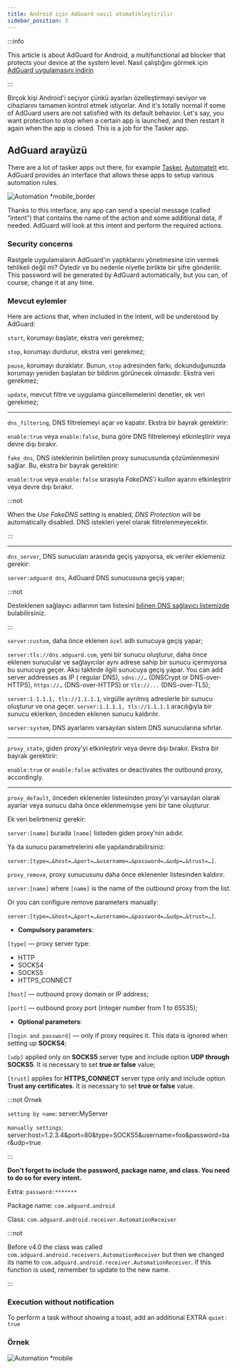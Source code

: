 ```yaml
---
title: Android için AdGuard nasıl otomatikleştirilir
sidebar_position: 3
---
```


:::info

This article is about AdGuard for Android, a multifunctional ad blocker that protects your device at the system level. Nasıl çalıştığını görmek için [AdGuard uygulamasını indirin](https://agrd.io/download-kb-adblock)

:::

Birçok kişi Android'i seçiyor çünkü ayarları özelleştirmeyi seviyor ve cihazlarını tamamen kontrol etmek istiyorlar. And it's totally normal if some of AdGuard users are not satisfied with its default behavior. Let's say, you want protection to stop when a certain app is launched, and then restart it again when the app is closed. This is a job for the Tasker app.

## AdGuard arayüzü

There are a lot of tasker apps out there, for example [Tasker](https://play.google.com/store/apps/details?id=net.dinglisch.android.taskerm&noprocess), [AutomateIt](https://play.google.com/store/apps/details?id=AutomateIt.mainPackage&noprocess) etc. AdGuard provides an interface that allows these apps to setup various automation rules.

![Automation *mobile_border](https://cdn.adtidy.org/blog/new/mmwmfautomation.jpg)

Thanks to this interface, any app can send a special message (called “intent”) that contains the name of the action and some additional data, if needed. AdGuard will look at this intent and perform the required actions.

### Security concerns

Rastgele uygulamaların AdGuard'ın yaptıklarını yönetmesine izin vermek tehlikeli değil mi? Öyledir ve bu nedenle niyetle birlikte bir şifre gönderilir. This password will be generated by AdGuard automatically, but you can, of course, change it at any time.

### Mevcut eylemler

Here are actions that, when included in the intent, will be understood by AdGuard:

`start`, korumayı başlatır, ekstra veri gerekmez;

`stop`, korumayı durdurur, ekstra veri gerekmez;

`pause`, korumayı duraklatır. Bunun, `stop` adresinden farkı, dokunduğunuzda korumayı yeniden başlatan bir bildirim görünecek olmasıdır. Ekstra veri gerekmez;

`update`, mevcut filtre ve uygulama güncellemelerini denetler, ek veri gerekmez;

-----

`dns_filtering`, DNS filtrelemeyi açar ve kapatır. Ekstra bir bayrak gerektirir:

`enable:true` veya `enable:false`, buna göre DNS filtrelemeyi etkinleştirir veya devre dışı bırakır.

`fake_dns`, DNS isteklerinin belirtilen proxy sunucusunda çözümlenmesini sağlar. Bu, ekstra bir bayrak gerektirir:

`enable:true` veya `enable:false` sırasıyla *FakeDNS'i kullan* ayarını etkinleştirir veya devre dışı bırakır.

:::not

When the *Use FakeDNS* setting is enabled, *DNS Protection* will be automatically disabled. DNS istekleri yerel olarak filtrelenmeyecektir.

:::

-----

`dns_server`, DNS sunucuları arasında geçiş yapıyorsa, ek veriler eklemeniz gerekir:

 `server:adguard dns`, AdGuard DNS sunucusuna geçiş yapar;

:::not

Desteklenen sağlayıcı adlarının tam listesini [bilinen DNS sağlayıcı listemizde](https://adguard-dns.io/kb/general/dns-providers/) bulabilirsiniz.

:::

 `server:custom`, daha önce eklenen `özel` adlı sunucuya geçiş yapar;

 `server:tls://dns.adguard.com`, yeni bir sunucu oluşturur, daha önce eklenen sunucular ve sağlayıcılar aynı adrese sahip bir sunucu içermiyorsa bu sunucuya geçer. Aksi taktirde ilgili sunucuya geçiş yapar. You can add server addresses as IP ( regular DNS), `sdns://…` (DNSCrypt or DNS-over-HTTPS), `https://…` (DNS-over-HTTPS) or `tls://...` (DNS-over-TLS);

 `server:1.1.1.1, tls://1.1.1.1`, virgülle ayrılmış adreslerle bir sunucu oluşturur ve ona geçer. `server:1.1.1.1, tls://1.1.1.1` aracılığıyla bir sunucu eklerken, önceden eklenen sunucu kaldırılır.

 `server:system`, DNS ayarlarını varsayılan sistem DNS sunucularına sıfırlar.

 -----

`proxy_state`, giden proxy'yi etkinleştirir veya devre dışı bırakır. Ekstra bir bayrak gerektirir:

`enable:true` or `enable:false` activates or deactivates the outbound proxy, accordingly.

-----

`proxy_default`, önceden eklenenler listesinden proxy'yi varsayılan olarak ayarlar veya sunucu daha önce eklenmemişse yeni bir tane oluşturur.

Ek veri belirtmeniz gerekir:

`server:[name]` burada `[name]` listeden giden proxy'nin adıdır.

Ya da sunucu parametrelerini elle yapılandırabilirsiniz:

`server:[type=…&host=…&port=…&username=…&password=…&udp=…&trust=…]`.

`proxy_remove`, proxy sunucusunu daha önce eklenenler listesinden kaldırır.

`server:[name]` where `[name]` is the name of the outbound proxy from the list.

Or you can configure remove parameters manually:

`server:[type=…&host=…&port=…&username=…&password=…&udp=…&trust=…]`.

- **Compulsory parameters**:

`[type]` — proxy server type:

- HTTP
- SOCKS4
- SOCKS5
- HTTPS_CONNECT

`[host]` — outbound proxy domain or IP address;

`[port]` — outbound proxy port (integer number from 1 to 65535);

- **Optional parameters**:

 `[login and password]` — only if proxy requires it. This data is ignored when setting up **SOCKS4**;

 `[udp]` applied only on **SOCKS5** server type and include option **UDP through SOCKS5**. It is necessary to set **true or false** value;

 `[trust]` applies for **HTTPS_CONNECT** server type only and include option **Trust any certificates**. It is necessary to set **true or false** value.

:::not Örnek

`setting by name`: server:MyServer

`manually settings`: server:host=1.2.3.4&port=80&type=SOCKS5&username=foo&password=bar&udp=true

:::

**Don't forget to include the password, package name, and class. You need to do so for every intent.**

Extra: `password:*******`

Package name: `com.adguard.android`

Class: `com.adguard.android.receiver.AutomationReceiver`

:::not

Before v4.0 the class was called `com.adguard.android.receivers.AutomationReceiver` but then we changed its name to `com.adguard.android.receiver.AutomationReceiver`. If this function is used, remember to update to the new name.

:::

### Execution without notification

To perform a task without showing a toast, add an additional EXTRA `quiet: true`

### Örnek

![Automation *mobile](https://cdn.adtidy.org/content/kb/ad_blocker/android/solving_problems/tasker/automation2.png)
